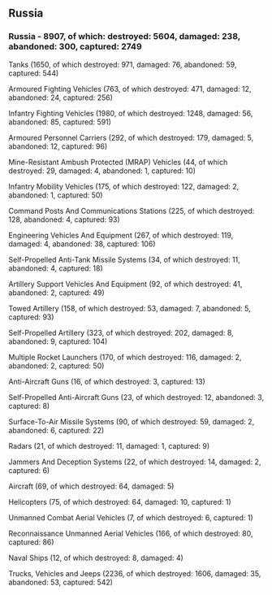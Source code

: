 
 
 ## Russia
 
 ### Russia - 8907, of which: destroyed: 5604, damaged: 238, abandoned: 300, captured: 2749

 

 

 Tanks (1650, of which destroyed: 971, damaged: 76, abandoned: 59, captured: 544)

 Armoured Fighting Vehicles (763, of which destroyed: 471, damaged: 12, abandoned: 24, captured: 256)

 Infantry Fighting Vehicles (1980, of which destroyed: 1248, damaged: 56, abandoned: 85, captured: 591)

 Armoured Personnel Carriers (292, of which destroyed: 179, damaged: 5, abandoned: 12, captured: 96)

 Mine-Resistant Ambush Protected (MRAP) Vehicles (44, of which destroyed: 29, damaged: 4, abandoned: 1, captured: 10)

 Infantry Mobility Vehicles (175, of which destroyed: 122, damaged: 2, abandoned: 1, captured: 50)

 Command Posts And Communications Stations (225, of which destroyed: 128, abandoned: 4, captured: 93)

 Engineering Vehicles And Equipment (267, of which destroyed: 119, damaged: 4, abandoned: 38, captured: 106)

 Self-Propelled Anti-Tank Missile Systems (34, of which destroyed: 11, abandoned: 4, captured: 18)

 Artillery Support Vehicles And Equipment (92, of which destroyed: 41, abandoned: 2, captured: 49)

 Towed Artillery (158, of which destroyed: 53, damaged: 7, abandoned: 5, captured: 93)

 Self-Propelled Artillery (323, of which destroyed: 202, damaged: 8, abandoned: 9, captured: 104)

 Multiple Rocket Launchers (170, of which destroyed: 116, damaged: 2, abandoned: 2, captured: 50)

 Anti-Aircraft Guns (16, of which destroyed: 3, captured: 13)

 Self-Propelled Anti-Aircraft Guns (23, of which destroyed: 12, abandoned: 3, captured: 8)

 Surface-To-Air Missile Systems (90, of which destroyed: 59, damaged: 2, abandoned: 6, captured: 22)

 Radars (21, of which destroyed: 11, damaged: 1, captured: 9)

 Jammers And Deception Systems (22, of which destroyed: 14, damaged: 2, captured: 6)

 Aircraft (69, of which destroyed: 64, damaged: 5)

 Helicopters (75, of which destroyed: 64, damaged: 10, captured: 1)

 Unmanned Combat Aerial Vehicles (7, of which destroyed: 6, captured: 1)

 Reconnaissance Unmanned Aerial Vehicles (166, of which destroyed: 80, captured: 86)

 Naval Ships (12, of which destroyed: 8, damaged: 4)

 Trucks, Vehicles and Jeeps (2236, of which destroyed: 1606, damaged: 35, abandoned: 53, captured: 542)

